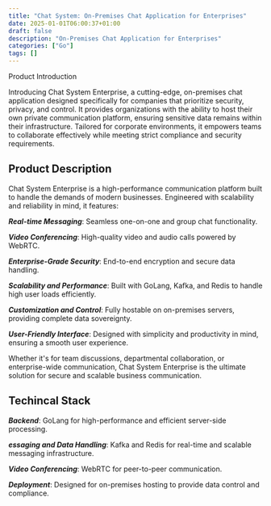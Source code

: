 ```yaml
---
title: "Chat System: On-Premises Chat Application for Enterprises"
date: 2025-01-01T06:00:37+01:00
draft: false
description: "On-Premises Chat Application for Enterprises"
categories: ["Go"]
tags: []
---
```

Product Introduction

Introducing Chat System Enterprise, a cutting-edge, on-premises chat application designed specifically for companies that prioritize security, privacy, and control. It provides organizations with the ability to host their own private communication platform, ensuring sensitive data remains within their infrastructure. Tailored for corporate environments, it empowers teams to collaborate effectively while meeting strict compliance and security requirements.

## **Product Description**

Chat System Enterprise is a high-performance communication platform built to handle the demands of modern businesses. Engineered with scalability and reliability in mind, it features:

***Real-time Messaging***: Seamless one-on-one and group chat functionality.

***Video Conferencing***: High-quality video and audio calls powered by WebRTC.

***Enterprise-Grade Security***: End-to-end encryption and secure data handling.

***Scalability and Performance***: Built with GoLang, Kafka, and Redis to handle high user loads efficiently.

***Customization and Control***: Fully hostable on on-premises servers, providing complete data sovereignty.

***User-Friendly Interface***: Designed with simplicity and productivity in mind, ensuring a smooth user experience.

Whether it's for team discussions, departmental collaboration, or enterprise-wide communication, Chat System Enterprise is the ultimate solution for secure and scalable business communication.

## Techincal Stack

***Backend***: GoLang for high-performance and efficient server-side processing.

***essaging and Data Handling***: Kafka and Redis for real-time and scalable messaging infrastructure.

***Video Conferencing***: WebRTC for peer-to-peer communication.

***Deployment***: Designed for on-premises hosting to provide data control and compliance.